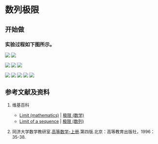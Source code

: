 # 数列极限

## 开始做

### 实验过程如下图所示。

![](/images/函数与解析几何/极限与连续/数列极限/1a1.jpg)
![](/images/函数与解析几何/极限与连续/数列极限/1a2.jpg)

![](/images/函数与解析几何/极限与连续/数列极限/2a1.jpg)
![](/images/函数与解析几何/极限与连续/数列极限/2a2.jpg)
![](/images/函数与解析几何/极限与连续/数列极限/2a3.jpg)

![](/images/函数与解析几何/极限与连续/数列极限/3a1.jpg)
![](/images/函数与解析几何/极限与连续/数列极限/3a2.jpg)
![](/images/函数与解析几何/极限与连续/数列极限/3a3.jpg)
![](/images/函数与解析几何/极限与连续/数列极限/3a4.jpg)
![](/images/函数与解析几何/极限与连续/数列极限/3a5.jpg)

## 参考文献及资料

1. 维基百科
	- [Limit (mathematics)](https://en.wikipedia.org/wiki/Limit_(mathematics)) | [极限 (数学)](https://zh.wikipedia.org/wiki/%E6%9E%81%E9%99%90_(%E6%95%B0%E5%AD%A6)) 
	- [Limit of a sequence](https://en.wikipedia.org/wiki/Limit_of_a_sequence) | [极限 (数列)](https://zh.wikipedia.org/wiki/極限_(數列))

2. 同济大学数学教研室.[高等数学-上册](https://detail.tmall.com/item.htm?spm=a220m.1000858.1000725.11.358a145bh95YZH&id=525254070529&areaId=110100&user_id=2356231674&cat_id=2&is_b=1&rn=3cfc7caa2a990298c838db640f17fc44).第四版.北京：高等教育出版社，1996：35-38.
